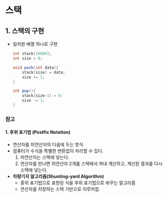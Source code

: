 # 스택

## 1. 스택의 구현

- 일차원 배열 하나로 구현

  ``` java
  int stack[10000];
  int size = 0;
  
  void push(int data){
      stack[size] = data;
      size += 1;
  }
  
  int pop(){
      stack[size-1] = 0;
      size -= 1;
  }
  ```



### 참고

#### 1. 후위 표기법 (Postfix Notation)

- 연산자를 피연산자의 다음에 두는 방식
- 컴퓨터가 수식을 특별한 변환없이 처리할 수 있다.
  1. 피연산자는 스택에 넣는다.
  2. 연산자를 만나면 피연산자 2개를 스택에서 꺼내 계산하고, 계산된 결과를 다시 스택에 넣는다.
- **차량기지 알고리즘(Shunting-yard Algorithm)**
  - 중위 표기법으로 표현된 식을 후위 표기법으로 바꾸는 알고리즘
  - 연산자를 저장하는 스택 기반으로 이루어짐

